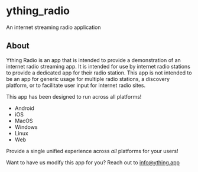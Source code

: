 # ything_radio

An internet streaming radio application

## About 

Ything Radio is an app that is intended to provide a demonstration of an internet radio streaming app.
It is intended for use by internet radio stations to provide a dedicated app for their radio station.
This app is not intended to be an app for generic usage for multiple radio stations, a discovery platform,
or to facilitate user input for internet radio sites.

This app has been designed to run across all platforms!

- Android
- iOS
- MacOS
- Windows
- Linux
- Web

Provide a single unified experience across *all* platforms for your users!

Want to have us modify this app for you? Reach out to info@ything.app
